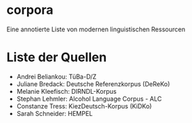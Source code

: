 # corpora
Eine annotierte Liste von modernen linguistischen Ressourcen

# Liste der Quellen
 - Andrei Beliankou: TüBa-D/Z
 - Juliane Bredack: Deutsche Referenzkorpus (DeReKo)
 - Melanie Kleefisch: DIRNDL-Korpus
 - Stephan Lehmler: Alcohol Language Corpus - ALC
 - Constanze Tress: KiezDeutsch-Korpus (KiDKo)
 - Sarah Schneider: HEMPEL
